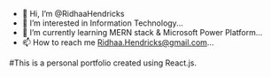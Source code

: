- 👋 Hi, I’m @RidhaaHendricks
- 👀 I’m interested in Information Technology...
- 🌱 I’m currently learning MERN stack & Microsoft Power Platform...
- 📫 How to reach me Ridhaa.Hendricks@gmail.com...

#This is a personal portfolio created using React.js. 
